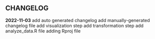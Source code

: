 ## CHANGELOG

<b>2022-11-03</b>
add auto generated changelog
add manually-generated changelog file
add visualization step
add transformation step
add analyze_data.R file
adding Rproj file
